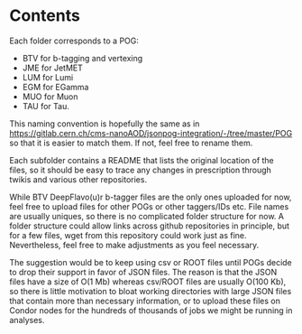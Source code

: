 # Contents

Each folder corresponds to a POG:
- BTV for b-tagging and vertexing
- JME for JetMET
- LUM for Lumi
- EGM for EGamma
- MUO for Muon
- TAU for Tau.

This naming convention is hopefully the same as in https://gitlab.cern.ch/cms-nanoAOD/jsonpog-integration/-/tree/master/POG so that it is easier to match them. If not, feel free to rename them.

Each subfolder contains a README that lists the original location of the files, so it should be easy to trace any changes in prescription through twikis and various other repositories.

While BTV DeepFlavo(u)r b-tagger files are the only ones uploaded for now, feel free to upload files for other POGs or other taggers/IDs etc. File names are usually uniques, so there is no complicated folder structure for now.
A folder structure could allow links across github repositories in principle, but for a few files, wget from this repository could work just as fine.
Nevertheless, feel free to make adjustments as you feel necessary.

The suggestion would be to keep using csv or ROOT files until POGs decide to drop their support in favor of JSON files.
The reason is that the JSON files have a size of O(1 Mb) whereas csv/ROOT files are usually O(100 Kb), so
there is little motivation to bloat working directories with large JSON files that contain more than necessary information,
or to upload these files on Condor nodes for the hundreds of thousands of jobs we might be running in analyses.
